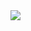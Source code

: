 
  <img align="center" src="https://github-readme-stats.vercel.app/api/top-langs/?username=wallebus" />
